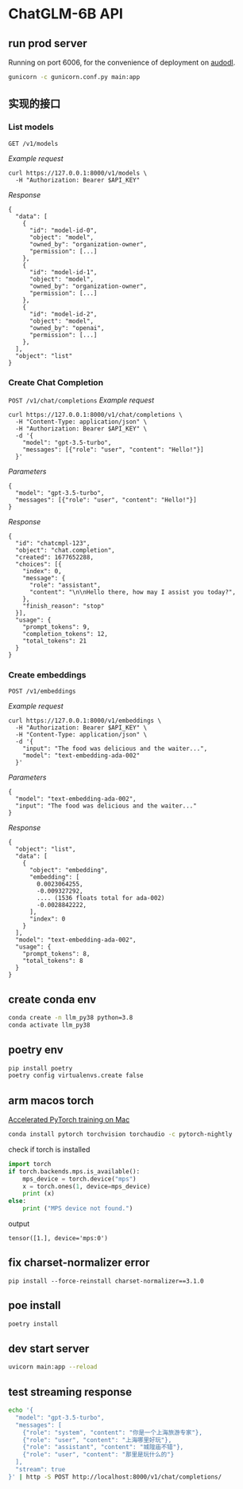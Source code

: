 # ChatGLM-6B API

## run prod server
Running on port 6006, for the convenience of deployment on [audodl](https://www.autodl.com/).
```bash
gunicorn -c gunicorn.conf.py main:app
```


## 实现的接口
### List models
`GET /v1/models`

*Example request*
```
curl https://127.0.0.1:8000/v1/models \
  -H "Authorization: Bearer $API_KEY"
```

*Response*
```
{
  "data": [
    {
      "id": "model-id-0",
      "object": "model",
      "owned_by": "organization-owner",
      "permission": [...]
    },
    {
      "id": "model-id-1",
      "object": "model",
      "owned_by": "organization-owner",
      "permission": [...]
    },
    {
      "id": "model-id-2",
      "object": "model",
      "owned_by": "openai",
      "permission": [...]
    },
  ],
  "object": "list"
}
```

### Create Chat Completion
`POST /v1/chat/completions`
*Example request*
```
curl https://127.0.0.1:8000/v1/chat/completions \
  -H "Content-Type: application/json" \
  -H "Authorization: Bearer $API_KEY" \
  -d '{
    "model": "gpt-3.5-turbo",
    "messages": [{"role": "user", "content": "Hello!"}]
  }'

```
*Parameters*
```
{
  "model": "gpt-3.5-turbo",
  "messages": [{"role": "user", "content": "Hello!"}]
}
```
*Response*
```
{
  "id": "chatcmpl-123",
  "object": "chat.completion",
  "created": 1677652288,
  "choices": [{
    "index": 0,
    "message": {
      "role": "assistant",
      "content": "\n\nHello there, how may I assist you today?",
    },
    "finish_reason": "stop"
  }],
  "usage": {
    "prompt_tokens": 9,
    "completion_tokens": 12,
    "total_tokens": 21
  }
}
```

### Create embeddings
`POST /v1/embeddings`

*Example request*
```
curl https://127.0.0.1:8000/v1/embeddings \
  -H "Authorization: Bearer $API_KEY" \
  -H "Content-Type: application/json" \
  -d '{
    "input": "The food was delicious and the waiter...",
    "model": "text-embedding-ada-002"
  }'
```
*Parameters*
```
{
  "model": "text-embedding-ada-002",
  "input": "The food was delicious and the waiter..."
}
```
*Response*
```
{
  "object": "list",
  "data": [
    {
      "object": "embedding",
      "embedding": [
        0.0023064255,
        -0.009327292,
        .... (1536 floats total for ada-002)
        -0.0028842222,
      ],
      "index": 0
    }
  ],
  "model": "text-embedding-ada-002",
  "usage": {
    "prompt_tokens": 8,
    "total_tokens": 8
  }
}
```



## create conda env
```bash
conda create -n llm_py38 python=3.8
conda activate llm_py38
```

## poetry env
```bash
pip install poetry
poetry config virtualenvs.create false
```


## arm macos torch
[Accelerated PyTorch training on Mac](https://developer.apple.com/metal/pytorch/)

```bash
conda install pytorch torchvision torchaudio -c pytorch-nightly
```

check if torch is installed
```python
import torch
if torch.backends.mps.is_available():
    mps_device = torch.device("mps")
    x = torch.ones(1, device=mps_device)
    print (x)
else:
    print ("MPS device not found.")
```

output
```
tensor([1.], device='mps:0')
```

## fix charset-normalizer error
```
pip install --force-reinstall charset-normalizer==3.1.0
```


## poe install
```bash
poetry install
```


## dev start server
```bash
uvicorn main:app --reload
```

## test streaming response
```bash
echo '{
  "model": "gpt-3.5-turbo",
  "messages": [
    {"role": "system", "content": "你是一个上海旅游专家"},
    {"role": "user", "content": "上海哪里好玩"},
    {"role": "assistant", "content": "城隍庙不错"},
    {"role": "user", "content": "那里是玩什么的"}
  ],
  "stream": true
}' | http -S POST http://localhost:8000/v1/chat/completions/
```




